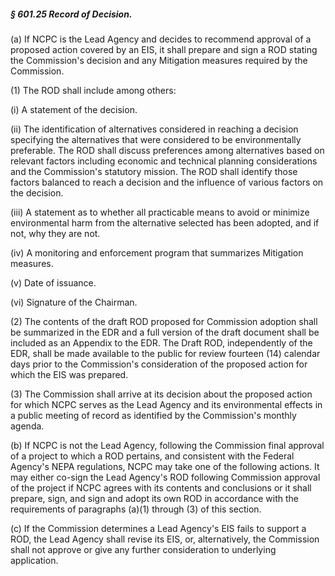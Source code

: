 ##### § 601.25 Record of Decision. #####

(a) If NCPC is the Lead Agency and decides to recommend approval of a proposed action covered by an EIS, it shall prepare and sign a ROD stating the Commission's decision and any Mitigation measures required by the Commission.

(1) The ROD shall include among others:

(i) A statement of the decision.

(ii) The identification of alternatives considered in reaching a decision specifying the alternatives that were considered to be environmentally preferable. The ROD shall discuss preferences among alternatives based on relevant factors including economic and technical planning considerations and the Commission's statutory mission. The ROD shall identify those factors balanced to reach a decision and the influence of various factors on the decision.

(iii) A statement as to whether all practicable means to avoid or minimize environmental harm from the alternative selected has been adopted, and if not, why they are not.

(iv) A monitoring and enforcement program that summarizes Mitigation measures.

(v) Date of issuance.

(vi) Signature of the Chairman.

(2) The contents of the draft ROD proposed for Commission adoption shall be summarized in the EDR and a full version of the draft document shall be included as an Appendix to the EDR. The Draft ROD, independently of the EDR, shall be made available to the public for review fourteen (14) calendar days prior to the Commission's consideration of the proposed action for which the EIS was prepared.

(3) The Commission shall arrive at its decision about the proposed action for which NCPC serves as the Lead Agency and its environmental effects in a public meeting of record as identified by the Commission's monthly agenda.

(b) If NCPC is not the Lead Agency, following the Commission final approval of a project to which a ROD pertains, and consistent with the Federal Agency's NEPA regulations, NCPC may take one of the following actions. It may either co-sign the Lead Agency's ROD following Commission approval of the project if NCPC agrees with its contents and conclusions or it shall prepare, sign, and sign and adopt its own ROD in accordance with the requirements of paragraphs (a)(1) through (3) of this section.

(c) If the Commission determines a Lead Agency's EIS fails to support a ROD, the Lead Agency shall revise its EIS, or, alternatively, the Commission shall not approve or give any further consideration to underlying application.